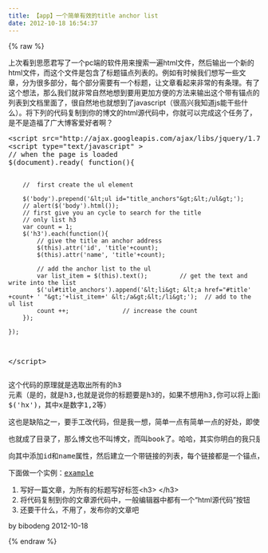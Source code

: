 ```yaml
---
title: 【app】一个简单有效的title anchor list
date: 2012-10-18 16:54:37
---
```

{% raw %}
<p><span style="font-size:14px;">上次看到思愿君写了一个pc端的软件用来搜索一遍html文件，然后输出一个新的html文件，而这个文件是包含了标题锚点列表的。例如有时候我们想写一些文章，分为很多部分，每个部分需要有一个标题，让文章看起来非常的有条理。有了这个想法，那么我们就非常自然地想到要用更加方便的方法来输出这个带有锚点的列表到文档里面了，很自然地也就想到了javascript（很高兴我知道js能干些什么）。将下列的代码复制到你的博文的html源代码中，你就可以完成这个任务了，是不是造福了广大博客爱好者啊？</span></p>
<pre class="brush:js; toolbar: true; auto-links: true;">&lt;script src="http://ajax.googleapis.com/ajax/libs/jquery/1.7.2/jquery.min.js" type="text/javascript"&gt;&lt;/script&gt;
&lt;script type="text/javascript" &gt;
// when the page is loaded
$(document).ready( function(){
		
		//  first create the ul element

		$('body').prepend('&lt;ul id="title_anchors"&gt;&lt;/ul&gt;');
		// alert($('body').html());
		// first give you an cycle to search for the title
		// only list h3 
		var count = 1;
		$('h3').each(function(){
			// give the title an anchor address
			$(this).attr('id', 'title'+count);
			$(this).attr('name', 'title'+count);
			
			// add the anchor list to the ul
			var list_item = $(this).text();  		// get the text and write into the list	
			$('ul#title_anchors').append('&lt;li&gt; &lt;a href="#title'  +count+ ' "&gt;'+list_item+' &lt;/a&gt;&lt;/li&gt;');  // add to the ul list	
			count ++; 				// increase the count
		});
			
	}); 
	
&lt;/script&gt;</pre><pre><span style="font-size:14px;">这个代码的原理就是选取出所有的h3 元素（是的，就是h3,也就是说你的标题要是h3的，如果不想用h3,你可以将上面的代码中的$('h3')改为 $('hx')，其中x是数字1,2等</span><span style="font-size:14px;">）</span></pre><pre><span style="font-size:14px;">这也是缺陷之一，要手工改代码，但是我一想，简单一点有简单一点的好处，即使能搞出一个嵌套的标题列表（大标题嵌入小标题</span><span style="font-size:14px;">），</span></pre><pre><span style="font-size:14px;">也就成了目录了，那么博文也不叫博文，而叫book了。哈哈，其实你明白的我只是技术不济而已。其原理就是选取DOM中的h3元素，然后</span></pre><pre><span style="font-size:14px;">向其中添加id和name属性，然后建立一个带链接的列表，每个链接都是一个锚点，对应着一个h3</span><span style="font-size:14px;">。</span></pre><pre><span style="font-size:14px;">下面做一个实例：<a href="/bibodeng/web_test/titleAchor.html">example</a></span></pre> <ol>
<li><span style="font-size:14px;">写好一篇文章，为所有的标题写好标签&lt;h3&gt; &lt;/h3&gt;</span></li>
<li><span style="font-size:14px;">将代码复制到你的文章源代码中，一般编辑器中都有一个“html</span><span style="font-size:14px;">源代码”按钮</span></li>
<li><span style="font-size:14px;">还要干什么，不用了，发布你的文章吧</span></li>
</ol>
<p></p>
<p><span style="font-size:14px;">by bibodeng 2012-10-18    </span></p>{% endraw %}
